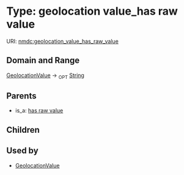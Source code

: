 
# Type: geolocation value_has raw value




URI: [nmdc:geolocation_value_has_raw_value](https://microbiomedata/meta/geolocation_value_has_raw_value)


## Domain and Range

[GeolocationValue](GeolocationValue.md) ->  <sub>OPT</sub> [String](types/String.md)

## Parents

 *  is_a: [has raw value](has_raw_value.md)

## Children


## Used by

 * [GeolocationValue](GeolocationValue.md)
